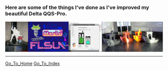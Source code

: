 ### Here are some of the things I've done as I've improved my beautiful Delta QQS-Pro.


<img align="center" width=600 src="./gallery/Top_border.png"/>

***

[Go_To_Home](Home)                                   [Go_To_Index](_Sidebar)